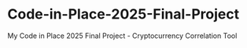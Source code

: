 # Code-in-Place-2025-Final-Project
My Code in Place 2025 Final Project - Cryptocurrency Correlation Tool
